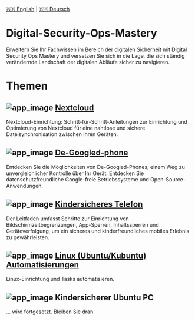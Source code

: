 [:uk: English](README.md) | [:de: Deutsch](README_de.md) 

# Digital-Security-Ops-Mastery

Erweitern Sie Ihr Fachwissen im Bereich der digitalen Sicherheit mit Digital Security Ops Mastery und versetzen Sie sich in die Lage, die sich ständig verändernde Landschaft der digitalen Abläufe sicher zu navigieren.

# Themen

## ![app_image](/res/ico/nextcloud.ico) [Nextcloud](nextcloud/README_de.md)

Nextcloud-Einrichtung: Schritt-für-Schritt-Anleitungen zur Einrichtung und Optimierung von Nextcloud für eine nahtlose und sichere Dateisynchronisation zwischen Ihren Geräten.

## ![app_image](/res/ico/android.ico) [De-Googled-phone](de-googled-phone/README_de.md)

Entdecken Sie die Möglichkeiten von De-Googled-Phones, einem Weg zu unvergleichlicher Kontrolle über Ihr Gerät. Entdecken Sie datenschutzfreundliche Google-freie Betriebssysteme und Open-Source-Anwendungen.

## ![app_image](/res/ico/adaway.ico) [Kindersicheres Telefon](child-proof-phone/README_de.md)

Der Leitfaden umfasst Schritte zur Einrichtung von Bildschirmzeitbegrenzungen, App-Sperren, Inhaltssperren und Geräteverfolgung, um ein sicheres und kinderfreundliches mobiles Erlebnis zu gewährleisten.

## ![app_image](/res/ico/ubuntu.ico) [Linux (Ubuntu/Kubuntu) Automatisierungen ](ubuntu-linux-automations/README.md)

Linux-Einrichtung und Tasks automatisieren.

## ![app_image](/res/ico/ubuntu_children.ico) Kindersicherer Ubuntu PC<!--(kindersicher-ubuntu/README_de.md)-->

... wird fortgesetzt. Bleiben Sie dran.